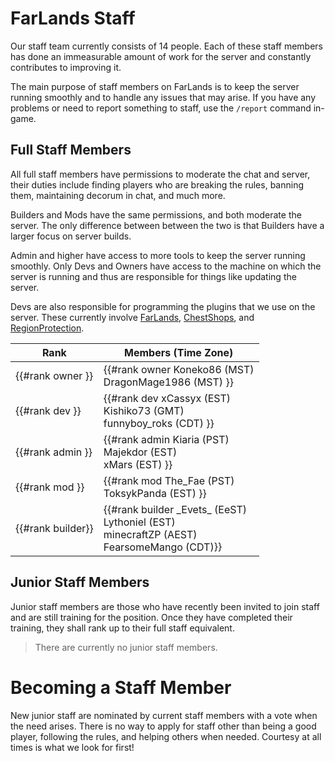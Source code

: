 # FarLands Staff

Our staff team currently consists of 14 people.  Each of these staff
members has done an immeasurable amount of work for the server and
constantly contributes to improving it.

The main purpose of staff members on FarLands is to keep the server
running smoothly and to handle any issues that may arise.  If you have
any problems or need to report something to staff, use the `/report`
command in-game.

## Full Staff Members

All full staff members have permissions to moderate the chat and server,
their duties include finding players who are breaking the rules, banning
them, maintaining decorum in chat, and much more.

Builders and Mods have the same permissions, and both moderate the
server.  The only difference between between the two is that Builders
have a larger focus on server builds.

Admin and higher have access to more tools to keep the server running
smoothly.  Only Devs and Owners have access to the machine on which the
server is running and thus are responsible for things like updating the
server.

Devs are also responsible for programming the plugins that we use on the
server.  These currently involve
[FarLands](https://github.com/FarLandsMC/FarLands),
[ChestShops](https://github.com/FarLandsMC/ChestShops), and
[RegionProtection](https://github.com/FarLandsMC/RegionProtection).

| Rank              | Members (Time Zone)                                                                                      |
| ----------------- | -------------------------------------------------------------------------------------------------------- |
| {{#rank owner  }} | {{#rank owner   Koneko86 (MST) <br>DragonMage1986 (MST)                                               }} |
| {{#rank dev    }} | {{#rank dev     xCassyx  (EST) <br>Kishiko73      (GMT)<br>funnyboy_roks (CDT)                        }} |
| {{#rank admin  }} | {{#rank admin   Kiaria   (PST) <br>Majekdor       (EST)<br>xMars         (EST)                        }} |
| {{#rank mod    }} | {{#rank mod     The_Fae  (PST) <br>ToksykPanda    (EST)                                               }} |
| {{#rank builder}} | {{#rank builder \_Evets_ (EeST)<br>Lythoniel      (EST)<br>minecraftZP   (AEST)<br>FearsomeMango (CDT)}} |

## Junior Staff Members

Junior staff members are those who have recently been invited to join
staff and are still training for the position.  Once they have completed
their training, they shall rank up to their full staff equivalent.

> There are currently no junior staff members.

<!--
| Rank                      | Members (Time Zone) |
| ------------------------- | ------------------- |
| <rank class="jr_dev">     |                     |
| <rank class="jr_mod">     |                     |
| <rank class="jr_builder"> |                     |
-->

# Becoming a Staff Member

New junior staff are nominated by current staff members with a vote when
the need arises.  There is no way to apply for staff other than being a
good player, following the rules, and helping others when needed.
Courtesy at all times is what we look for first!
